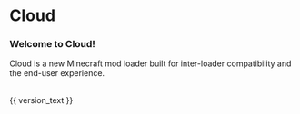 # Cloud

### Welcome to Cloud!
Cloud is a new Minecraft mod loader built for inter-loader compatibility and the end-user experience.

\
{{ version_text }}
